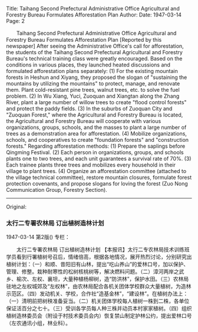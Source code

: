 Title: Taihang Second Prefectural Administrative Office Agricultural and Forestry Bureau Formulates Afforestation Plan
Author:
Date: 1947-03-14
Page: 2

　　Taihang Second Prefectural Administrative Office Agricultural and Forestry Bureau
    Formulates Afforestation Plan
    [Reported by this newspaper] After seeing the Administrative Office's call for afforestation, the students of the Taihang Second Prefectural Agricultural and Forestry Bureau's technical training class were greatly encouraged. Based on the conditions in various places, they launched heated discussions and formulated afforestation plans separately: (1) For the existing mountain forests in Heshun and Xiyang, they proposed the slogan of "sustaining the mountains by utilizing the mountains" to protect, manage, and renovate them. Plant cold-resistant pine trees, walnut trees, etc. to solve the fuel problem. (2) In Wu Xiang, Yuci, Zuoquan and Xiangtan along the Zhang River, plant a large number of willow trees to create "flood control forests" and protect the paddy fields. (3) In the suburbs of Zuoquan City and "Zuoquan Forest," where the Agricultural and Forestry Bureau is located, the Agricultural and Forestry Bureau will cooperate with various organizations, groups, schools, and the masses to plant a large number of trees as a demonstration area for afforestation. (4) Mobilize organizations, schools, and cooperatives to create "foundation forests" and "construction forests." Regarding afforestation methods: (1) Prepare the saplings before Qingming Festival. (2) Each person in organizations, groups, and schools plants one to two trees, and each unit guarantees a survival rate of 70%. (3) Each trainee plants three trees and mobilizes every household in their village to plant trees. (4) Organize an afforestation committee (attached to the village technical committee), restore mountain closures, formulate forest protection covenants, and propose slogans for loving the forest (Zuo Nong Communication Group, Forestry Section).



<hr /> 

Original: 


### 太行二专署农林局  订出植树造林计划

1947-03-14
第2版()
专栏：

　　太行二专署农林局
    订出植树造林计划
    【本报讯】太行二专农林局技术训练班学员看到行署植树号召后，情绪倍高，根据各地情况，展开热烈讨论，分别研究出植树计划：（一）和顺、昔阳旧有山林，提出“吃山养山”的爱林口号，加以保护、管理、修整。栽种耐寒性的松树核桃树等，解决燃料问题。（二）漳河两岸之武乡、榆次、左权、襄坦，大量种植杨柳树，造“防洪林”，保护水田。（三）农林局驻地之左权城郊及“左权林”，由农林局配合各机关团体学校群众大量植树，为造林示范区。（四）发动机关、学校，合作社“造基金林”，“建设林”。在植树办法上：（一）清明前把树秧准备妥当。（二）机关团体学校每人植树一株到二株，各单位保证活百分之七十。（三）受训各学员每人种三株并动员本村家家植树。（四）组织植树造林委员会（附设于村技术委员会内）恢复禁山制定护林公约，提出爱林口号（左农通讯小组，林业科）。

